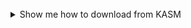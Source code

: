 <br />

<details><summary>Show me how to download from KASM</summary>

![How to download binaries from KASM](./assets/kasm_download_binary.png)

Because KASM is a virtual machine running in the cloud, we can not directly program the MagTag connected to your local machine. Instead, we will download the binary so that your local machine can program that file to the MagTag in the next step.

The image above shows the left sidebar menu of KASM with the Download widget selected. Click the "DOWNLOAD" button next to the `merged_yymmdd_hhmmss.bin` file to download your recently compiled code.
</details>
